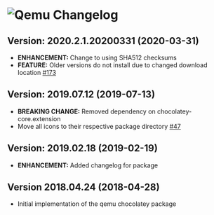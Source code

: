 # ![Qemu Changelog](https://img.shields.io/badge/Qemu-Package%20Changelog-blue.svg?style=for-the-badge)

## Version: 2020.2.1.20200331 (2020-03-31)

- **ENHANCEMENT:** Change to using SHA512 checksums
- **FEATURE:** Older versions do not install due to changed download location [#173](https://github.com/AdmiringWorm/chocolatey-packages/issues/173)

## Version: 2019.07.12 (2019-07-13)

- **BREAKING CHANGE:** Removed dependency on chocolatey-core.extension
- Move all icons to their respective package directory [#47](https://github.com/AdmiringWorm/chocolatey-packages/issues/47)

## Version: 2019.02.18 (2019-02-19)

- **ENHANCEMENT:** Added changelog for package

## Version 2018.04.24 (2018-04-28)

- Initial implementation of the qemu chocolatey package
